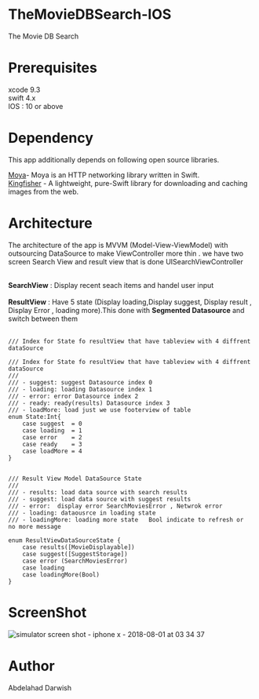 # TheMovieDBSearch-IOS
The Movie DB Search 


# Prerequisites
xcode 9.3 <br />
swift 4.x <br />
IOS : 10 or above<br />

# Dependency
This app additionally depends on following open source libraries.

[Moya](https://github.com/Moya/Moya)-   Moya is an HTTP networking library written in Swift.<br />
[Kingfisher](https://github.com/onevcat/Kingfisher) - A lightweight, pure-Swift library for downloading and caching images from the web.

# Architecture
The architecture of the app is MVVM (Model-View-ViewModel)  with outsourcing DataSource to make  ViewController more thin . we have two screen Search View and result view that is done UISearchViewController <br /><br />

 **SearchView** :  Display recent seach items and handel user input <br /><br />
 **ResultView** :  Have 5 state (Display loading,Display suggest, Display result , Display Error , loading more).This done with     **Segmented Datasource** and switch between them <br /><br />
    
    /// Index for State fo resultView that have tableview with 4 diffrent dataSource

```
/// Index for State fo resultView that have tableview with 4 diffrent dataSource
///
/// - suggest: suggest Datasource index 0
/// - loading: loading Datasource index 1
/// - error: error Datasource index 2
/// - ready: ready(results) Datasource index 3
/// - loadMore: load just we use footerview of table
enum State:Int{
    case suggest  = 0
    case loading  = 1
    case error    = 2
    case ready    = 3
    case loadMore = 4
}


/// Result View Model DataSource State
///
/// - results: load data source with search results
/// - suggest: load data source with suggest results
/// - error:  display error SearchMoviesError , Netwrok error
/// - loading: dataousrce in loading state
/// - loadingMore: loading more state   Bool indicate to refresh or  no more message

enum ResultViewDataSourceState {
    case results([MovieDisplayable])
    case suggest([SuggestStorage])
    case error (SearchMoviesError)
    case loading
    case loadingMore(Bool)
}

```

# ScreenShot

![simulator screen shot - iphone x - 2018-08-01 at 03 34 37](https://user-images.githubusercontent.com/32923534/43496148-08a87686-953c-11e8-905c-d77e88d7f9c8.png)

# Author
Abdelahad Darwish
